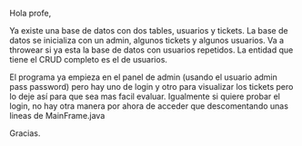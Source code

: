 Hola profe,

Ya existe una base de datos con dos tables, usuarios y tickets.
La base de datos se inicializa con un admin, algunos tickets y algunos usuarios. Va a throwear si ya esta la base de datos con usuarios repetidos.
La entidad que tiene el CRUD completo es el de usuarios.

El programa ya empieza en el panel de admin (usando el usuario admin pass password) pero hay uno de login y otro para visualizar los tickets pero lo deje así para que sea mas facil evaluar.
Igualmente si quiere probar el login, no hay otra manera por ahora de acceder que descomentando unas lineas de MainFrame.java

Gracias.